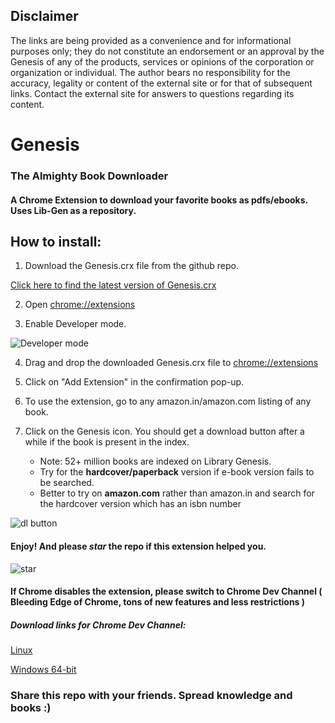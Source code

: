 Disclaimer
----------

The links are being provided as a convenience and for informational purposes only; they do not constitute an endorsement or an approval by the Genesis of any of the products, services or opinions of the corporation or organization or individual. The author bears no responsibility for the accuracy, legality or content of the external site or for that of subsequent links. Contact the external site for answers to questions regarding its content.


# Genesis
### The Almighty Book Downloader

#### A Chrome Extension to download your favorite books as pdfs/ebooks. Uses Lib-Gen as a repository.

## How to install:

1. Download the Genesis.crx file from the github repo.

  [Click here to find the latest version of Genesis.crx](https://github.com/samj1912/Genesis/releases/latest)

2. Open [chrome://extensions](chrome://extensions)

3. Enable Developer mode.

  ![Developer mode](http://i.imgur.com/cfc3XcGg.png)

4. Drag and drop the downloaded Genesis.crx file to [chrome://extensions](chrome://extensions)

5. Click on "Add Extension" in the confirmation pop-up.

6. To use the extension, go to any amazon.in/amazon.com listing of any book.

7. Click on the Genesis icon. You should get a download button after a while if the book is present in the index.
   * Note: 52+ million books are indexed on Library Genesis.
   * Try for the **hardcover/paperback** version if e-book version fails to be searched.
   * Better to try on **amazon.com** rather than amazon.in and search for the hardcover version which has an isbn number

  ![dl button](http://i.imgur.com/zpTp2V6.png)

#### Enjoy! And please *star* the repo if this extension helped you.

![star](http://i.imgur.com/Uhx7FOA.png)

#### If Chrome disables the extension, please switch to Chrome Dev Channel ( Bleeding Edge of Chrome, tons of new features and less restrictions )
##### Download links for Chrome Dev Channel:

[Linux](https://www.google.com/chrome/browser/desktop/index.html?platform=linux&extra=devchannel)

[Windows 64-bit](https://www.google.com/chrome/browser/desktop/index.html?extra=devchannel&platform=win64)

### Share this repo with your friends. Spread knowledge and books :)
